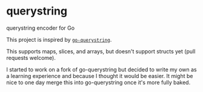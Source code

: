 # querystring
querystring encoder for Go

This project is inspired by [`go-querystring`](https://github.com/google/go-querystring).

This supports maps, slices, and arrays, but doesn't support structs yet (pull requests welcome).

I started to work on a fork of go-querystring but decided to write my own as a learning experience and because I thought it would be easier.
It might be nice to one day merge this into go-querystring once it's more fully baked.

